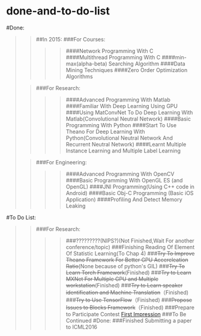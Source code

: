 # done-and-to-do-list
#Done:
>>##In 2015:
>>###For Courses:
>>>>####Network Programming With C<br>
>>>>####Multithread Programming With C
>>>>####min-max(alpha-beta) Searching Algorithm
>>>>####Data Mining Techniques
>>>>####Zero Order Optimization Algorithms
> 
>>###For Research:
>>>>####Advanced Programming With Matlab
>>>>####Familiar With Deep Learning Using GPU
>>>>####Using MatConvNet To Do Deep Learning With Matlab(Convolutional Neutral Network)
>>>>####Basic Programming With Python
>>>>####Start To Use Theano For Deep Learning With Python(Convolutional Neutral Network And Recurrent Neutral Network)
>>>>####Learnt Multiple Instance Learning and Multiple Label Learning
>
>>###For Engineering:
>>>>####Advanced Programming With OpenCV
>>>>####Basic Programming With OpenGL ES (and OpenGL)
>>>>####JNI Programming(Using C++ code in Android)
>>>>####Basic Obj-C Programming (Basic iOS Application)
>>>>####Profiling And Detect Memory Leaking
>
#To Do List:
>>###For Research:
>>>>###?????????(NIPS?)(Not Finished,Wait For another conference/topic)
>>>>###Finishing Reading Of Element Of Statistic Learning(To Chap 4)
>>>>###~~Try To Improve Theano Framework For Better GPU Accereleation Ratio~~(None because of python's GIL)
>>>>###~~Try To Learn Torch Framework~~(Finished)
>>>>###~~Try to Learn MXNet For Multiple GPU and Multiple workstation~~(Finished)
>>>>###~~Try to Learn speaker identification and Machine Translation~~（Finished)
>>>>###~~Try to Use TensorFlow~~（Finished)
>>>>###~~Propose Issues to Blocks Framework~~（Finished)
>>>>###Prepare to Participate Contest [First Impression](https://competitions.codalab.org/competitions/9181)
>>>>###To Be Continued
#Done:
>>>>###Finished Submitting a paper to ICML2016

